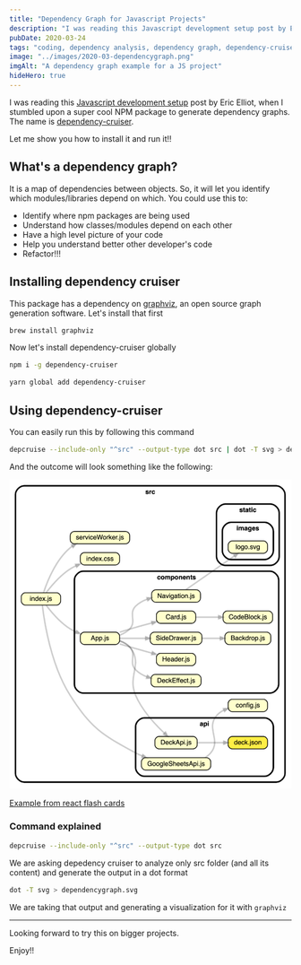 ```yaml
---
title: "Dependency Graph for Javascript Projects"
description: "I was reading this Javascript development setup post by Eric Elliot, when I stumbled upon a super cool NPM package to generate dependency graphs. The name is dependency-cruiser."
pubDate: 2020-03-24
tags: "coding, dependency analysis, dependency graph, dependency-cruiser, front-end, frontend, graphviz, javascript, node, nodejs, npm, package manager, refactor, software"
image: "../images/2020-03-dependencygraph.png"
imgAlt: "A dependency graph example for a JS project"
hideHero: true
---
```


I was reading this [Javascript development setup](https://medium.com/javascript-scene/setting-up-a-new-macbook-for-javascript-development-289df3f8f9) post by Eric Elliot, when I stumbled upon a super cool NPM package to generate dependency graphs. The name is [dependency-cruiser](https://www.npmjs.com/package/dependency-cruiser).

Let me show you how to install it and run it!!

## What's a dependency graph?

It is a map of dependencies between objects. So, it will let you identify which modules/libraries depend on which. You could use this to:

- Identify where npm packages are being used
- Understand how classes/modules depend on each other
- Have a high level picture of your code
- Help you understand better other developer's code
- Refactor!!!

## Installing dependency cruiser

This package has a dependency on [graphviz](https://www.graphviz.org/), an open source graph generation software. Let's install that first

```bash
brew install graphviz
```

Now let's install dependency-cruiser globally

```bash
npm i -g dependency-cruiser
```

```bash
yarn global add dependency-cruiser
```

## Using dependency-cruiser

You can easily run this by following this command

```bash
depcruise --include-only "^src" --output-type dot src | dot -T svg > dependencygraph.svg
```

And the outcome will look something like the following:

![dependencygraph](../images/2020-03-dependencygraph.png)

[Example from react flash cards](https://github.com/juanallo/react-flashcards)

### Command explained

```bash
depcruise --include-only "^src" --output-type dot src
```

We are asking depedency cruiser to analyze only src folder (and all its content) and generate the output in a dot format

```bash
dot -T svg > dependencygraph.svg
```

We are taking that output and generating a visualization for it with `graphviz`

---

Looking forward to try this on bigger projects.

Enjoy!!
